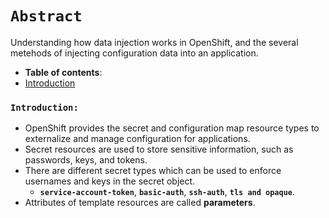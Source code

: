 # **`Abstract`**
Understanding how data injection works in OpenShift, and the several metehods of injecting configuration data into an application.

-  **Table of contents**:
  - [Introduction](#introduction)
  

### **`Introduction: `**

- OpenShift provides the secret and configuration map resource types to externalize and manage configuration for applications.
- Secret resources are used to store sensitive information, such as passwords, keys, and tokens.
- There are different secret types which can be used to enforce usernames and keys in the secret object.
  - **`service-account-token`**, **`basic-auth`**, **`ssh-auth`**, **`tls and opaque`**. 
- Attributes of template resources are called **parameters**.
